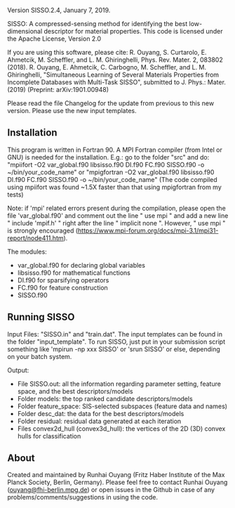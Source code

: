 
Version SISSO.2.4, January 7, 2019.

SISSO: A compressed-sensing method for identifying the best low-dimensional descriptor for material properties.
This code is licensed under the Apache License, Version 2.0

If you are using this software, please cite:
R. Ouyang, S. Curtarolo, E. Ahmetcik, M. Scheffler, and L. M. Ghiringhelli, Phys. Rev. Mater. 2, 083802 (2018).
R. Ouyang, E. Ahmetcik, C. Carbogno, M. Scheffler, and L. M. Ghiringhelli, "Simultaneous Learning of Several Materials 
Properties from Incomplete Databases with Multi-Task SISSO", submitted to J. Phys.: Mater. (2019) (Preprint: arXiv:1901.00948)


Please read the file Changelog for the update from previous to this new version. Please use the new input templates.


Installation
-------------
This program is written in Fortran 90. A MPI Fortran compiler (from Intel or GNU) is needed for the installation.
E.g.: go to the folder "src" and do:
"mpiifort -O2 var_global.f90 libsisso.f90 DI.f90 FC.f90 SISSO.f90 -o ~/bin/your_code_name"
or
"mpigfortran -O2 var_global.f90 libsisso.f90 DI.f90 FC.f90 SISSO.f90 -o ~/bin/your_code_name"
(The code compiled using mpiifort was found ~1.5X faster than that using mpigfortran from my tests)

Note: if 'mpi' related errors present during the compilation, please open the file 'var_global.f90' and comment out 
the line " use mpi " and add a new line " include 'mpif.h' " right after the line " implicit none ".
However, " use mpi " is strongly encouraged (https://www.mpi-forum.org/docs/mpi-3.1/mpi31-report/node411.htm).

The modules:
- var_global.f90     for declaring global variables
- libsisso.f90       for mathematical functions
- DI.f90             for sparsifying operators
- FC.f90             for feature construction
- SISSO.f90


Running SISSO
-------------
Input Files: "SISSO.in" and "train.dat". The input templates can be found in the folder "input_template". 
To run SISSO, just put in your submission script something like 'mpirun -np xxx SISSO' or 'srun SISSO' or else, depending on your batch system.

Output:
- File SISSO.out: all the information regarding parameter setting, feature space, and the best descriptors/models
- Folder models: the top ranked candidate descriptors/models
- Folder feature_space: SIS-selected subspaces (feature data and names)
- Folder desc_dat: the data for the best descriptors/models
- Folder residual: residual data generated at each iteration
- Files convex2d_hull (convex3d_hull): the vertices of the 2D (3D) convex hulls for classification


About
-------------
Created and maintained by Runhai Ouyang (Fritz Haber Institute of the Max Planck Society, Berlin, Germany).
Please feel free to contact Runhai Ouyang (ouyang@fhi-berlin.mpg.de) or open issues in the Github in case of any problems/comments/suggestions in using the code.


